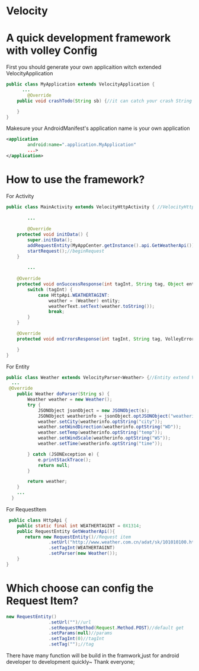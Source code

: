 # Velocity
A quick development framework with volley
Config
====
  First you should generate your own applicaition witch extended VelocityApplication
```JAVA
public class MyApplication extends VelocityApplication {
      ...
        @Override
    public void crashTodo(String sb) {//it can catch your crash String then you can do anything

    }
}
```
  Makesure your AndroidManifest's application name is your own application 
```XML
<application
        android:name=".application.MyApplication"
        ...>
</application>
```
How to use the framework?
====
  For Activity
```JAVA
public class MainActivity extends VelocityHttpActivity { //VelocityHttpActivity
        
        ...
        
        @Override
    protected void initData() {
        super.initData();
        addRequestEntity(MyAppCenter.getInstance().api.GetWeatherApi());//add RequestItem in List
        startRequest();//beginRequest
    }
        
        ...
        
    @Override
    protected void onSuccessResponse(int tagInt, String tag, Object entity) {
        switch (tagInt) {
            case HttpApi.WEATHERTAGINT:
                weather = (Weather) entity;
                weatherText.setText(weather.toString());
                break;
        }
    }

    @Override
    protected void onErrorsResponse(int tagInt, String tag, VolleyError volleyError) {

    }
}
```
  For Entity
```JAVA
public class Weather extends VelocityParser<Weather> {//Entity extend VelocityParser
  ...
 @Override
    public Weather doParser(String s) {
        Weather weather = new Weather();
        try {
            JSONObject jsonObject = new JSONObject(s);
            JSONObject weatherinfo = jsonObject.optJSONObject("weatherinfo");
            weather.setCity(weatherinfo.optString("city"));
            weather.setWindDirection(weatherinfo.optString("WD"));
            weather.setTemp(weatherinfo.optString("temp"));
            weather.setWindScale(weatherinfo.optString("WS"));
            weather.setTime(weatherinfo.optString("time"));

        } catch (JSONException e) {
            e.printStackTrace();
            return null;
        }

        return weather;
    }
    ...
  }
```
  For RequestItem
```JAVA
 public class HttpApi {
    public static final int WEATHERTAGINT = 0X1314;
    public RequestEntity GetWeatherApi(){
       return new RequestEntity()//Request item
                .setUrl("http://www.weather.com.cn/adat/sk/101010100.html")
                .setTagInt(WEATHERTAGINT)
                .setParser(new Weather());
    }
}
```
Which choose can config the Request Item?
====
```JAVA
new RequestEntity()
                .setUrl("")//url
                .setRequestMethod(Request.Method.POST)//default get
                .setParams(null)//params
                .setTagInt(0)//tagInt
                .setTag("");//tag
```


There have many function will be build in the framwork,just for android developer to development quickly~
Thank everyone;



